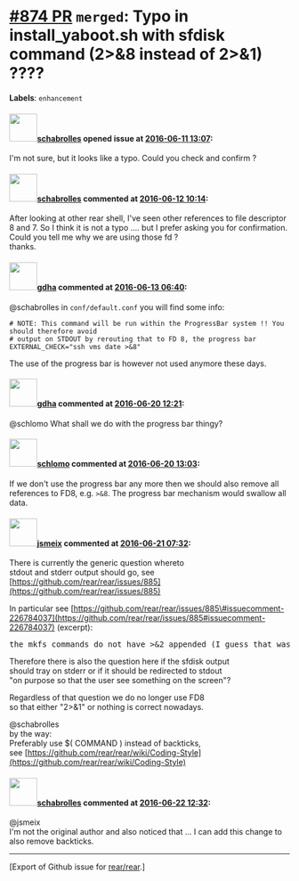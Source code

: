 [\#874 PR](https://github.com/rear/rear/pull/874) `merged`: Typo in install\_yaboot.sh with sfdisk command (2&gt;&8 instead of 2&gt;&1) ????
============================================================================================================================================

**Labels**: `enhancement`

#### <img src="https://avatars.githubusercontent.com/u/19491077?u=0021b16ab426902cbe676f6831f41607bbe4d441&v=4" width="50">[schabrolles](https://github.com/schabrolles) opened issue at [2016-06-11 13:07](https://github.com/rear/rear/pull/874):

I'm not sure, but it looks like a typo. Could you check and confirm ?

#### <img src="https://avatars.githubusercontent.com/u/19491077?u=0021b16ab426902cbe676f6831f41607bbe4d441&v=4" width="50">[schabrolles](https://github.com/schabrolles) commented at [2016-06-12 10:14](https://github.com/rear/rear/pull/874#issuecomment-225424663):

After looking at other rear shell, I've seen other references to file
descriptor 8 and 7. So I think it is not a typo .... but I prefer asking
you for confirmation.  
Could you tell me why we are using those fd ?  
thanks.

#### <img src="https://avatars.githubusercontent.com/u/888633?u=cdaeb31efcc0048d3619651aa18dd4b76e636b21&v=4" width="50">[gdha](https://github.com/gdha) commented at [2016-06-13 06:40](https://github.com/rear/rear/pull/874#issuecomment-225500115):

@schabrolles in `conf/default.conf` you will find some info:

    # NOTE: This command will be run within the ProgressBar system !! You should therefore avoid
    # output on STDOUT by rerouting that to FD 8, the progress bar
    EXTERNAL_CHECK="ssh vms date >&8"

The use of the progress bar is however not used anymore these days.

#### <img src="https://avatars.githubusercontent.com/u/888633?u=cdaeb31efcc0048d3619651aa18dd4b76e636b21&v=4" width="50">[gdha](https://github.com/gdha) commented at [2016-06-20 12:21](https://github.com/rear/rear/pull/874#issuecomment-227126893):

@schlomo What shall we do with the progress bar thingy?

#### <img src="https://avatars.githubusercontent.com/u/101384?v=4" width="50">[schlomo](https://github.com/schlomo) commented at [2016-06-20 13:03](https://github.com/rear/rear/pull/874#issuecomment-227135652):

If we don't use the progress bar any more then we should also remove all
references to FD8, e.g. `>&8`. The progress bar mechanism would swallow
all data.

#### <img src="https://avatars.githubusercontent.com/u/1788608?u=925fc54e2ce01551392622446ece427f51e2f0ce&v=4" width="50">[jsmeix](https://github.com/jsmeix) commented at [2016-06-21 07:32](https://github.com/rear/rear/pull/874#issuecomment-227362525):

There is currently the generic question whereto  
stdout and stderr output should go, see
[https://github.com/rear/rear/issues/885](https://github.com/rear/rear/issues/885)

In particular see
[https://github.com/rear/rear/issues/885\#issuecomment-226784037](https://github.com/rear/rear/issues/885#issuecomment-226784037)
(excerpt):

<pre>
the mkfs commands do not have >&2 appended (I guess that was done on purpose so that the user see something on the screen).
</pre>

Therefore there is also the question here if the sfdisk output  
should tray on stderr or if it should be redirected to stdout  
"on purpose so that the user see something on the screen"?

Regardless of that question we do no longer use FD8  
so that either "2&gt;&1" or nothing is correct nowadays.

@schabrolles  
by the way:  
Preferably use $( COMMAND ) instead of backticks,  
see
[https://github.com/rear/rear/wiki/Coding-Style](https://github.com/rear/rear/wiki/Coding-Style)

#### <img src="https://avatars.githubusercontent.com/u/19491077?u=0021b16ab426902cbe676f6831f41607bbe4d441&v=4" width="50">[schabrolles](https://github.com/schabrolles) commented at [2016-06-22 12:32](https://github.com/rear/rear/pull/874#issuecomment-227728754):

@jsmeix  
I'm not the original author and also noticed that ... I can add this
change to also remove backticks.

------------------------------------------------------------------------

\[Export of Github issue for
[rear/rear](https://github.com/rear/rear).\]
